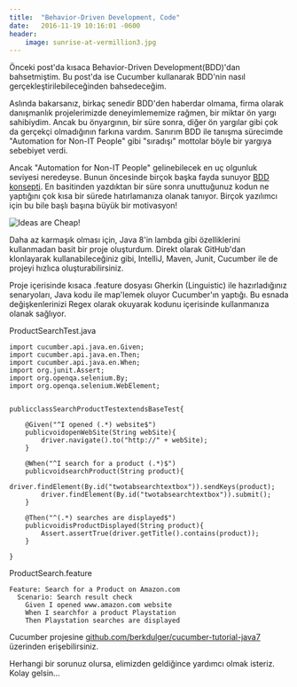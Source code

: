 ```yaml
---
title:  "Behavior-Driven Development, Code"
date:   2016-11-19 10:16:01 -0600
header:
    image: sunrise-at-vermillion3.jpg
---
```



Önceki post'da kısaca Behavior-Driven Development(BDD)'dan bahsetmiştim. Bu post'da ise Cucumber kullanarak BDD'nin nasıl gerçekleştirilebileceğinden bahsedeceğim.

Aslında bakarsanız, birkaç senedir BDD'den haberdar olmama, firma olarak danışmanlık projelerimizde deneyimlememize rağmen, bir miktar ön yargı sahibiydim. Ancak bu önyargının, bir süre sonra, diğer ön yargılar gibi çok da gerçekçi olmadığının farkına vardım. Sanırım BDD ile tanışma sürecimde "Automation for Non-IT People" gibi "sıradışı" mottolar böyle bir yargıya sebebiyet verdi.

Ancak "Automation for Non-IT People" gelinebilecek en uç olgunluk seviyesi neredeyse. Bunun öncesinde birçok başka fayda sunuyor [BDD konsepti](https://www.linkedin.com/pulse/behavior-driven-development-concept-berk-d%C3%BClger). En basitinden yazdıktan bir süre sonra unuttuğunuz kodun ne yaptığını çok kısa bir sürede hatırlamanıza olanak tanıyor. Birçok yazılımcı için bu bile başlı başına büyük bir motivasyon!
 
![Ideas are Cheap!](https://berkdulger.github.io/images/IdeasAreCheap.png)

Daha az karmaşık olması için, Java 8'in lambda gibi özelliklerini kullanmadan basit bir proje oluşturdum. Direkt olarak GitHub'dan klonlayarak kullanabileceğiniz gibi, IntelliJ, Maven, Junit, Cucumber ile de projeyi hızlıca oluşturabilirsiniz.

Proje içerisinde kısaca .feature dosyası Gherkin (Linguistic) ile hazırladığınız senaryoları, Java kodu ile map'lemek oluyor Cucumber'ın yaptığı. Bu esnada değişkenlerinizi Regex olarak okuyarak kodunu içerisinde kullanmanıza olanak sağlıyor.

ProductSearchTest.java
    
    import cucumber.api.java.en.Given;
    import cucumber.api.java.en.Then;
    import cucumber.api.java.en.When;
    import org.junit.Assert;
    import org.openqa.selenium.By;
    import org.openqa.selenium.WebElement;
    
    
    publicclassSearchProductTestextendsBaseTest{
  
        @Given("^I opened (.*) website$")
        publicvoidopenWebSite(String webSite){
            driver.navigate().to("http://" + webSite);
        }
    
        @When("^I search for a product (.*)$")
        publicvoidsearchProduct(String product){
            driver.findElement(By.id("twotabsearchtextbox")).sendKeys(product);
            driver.findElement(By.id("twotabsearchtextbox")).submit();
        }
    
        @Then("^(.*) searches are displayed$")
        publicvoidisProductDisplayed(String product){
            Assert.assertTrue(driver.getTitle().contains(product));
        }

    }
ProductSearch.feature

    Feature: Search for a Product on Amazon.com
      Scenario: Search result check  
        Given I opened www.amazon.com website
        When I searchfor a product Playstation
        Then Playstation searches are displayed

Cucumber projesine [github.com/berkdulger/cucumber-tutorial-java7](github.com/berkdulger/cucumber-tutorial-java7) üzerinden erişebilirsiniz.

Herhangi bir sorunuz olursa, elimizden geldiğince yardımcı olmak isteriz. Kolay gelsin...